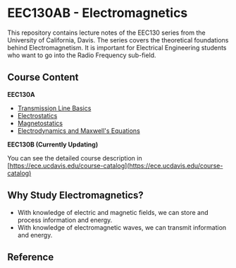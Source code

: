 # EEC130AB - Electromagnetics

This repository contains lecture notes of the EEC130 series from the University of California, Davis. The series covers the theoretical foundations behind Electromagnetism. It is important for Electrical Engineering students who want to go into the Radio Frequency sub-field.

## Course Content

**EEC130A**

* [Transmission Line Basics](./lecture/Transmission_Line.md)
* [Electrostatics](./lecture/Electrostatics.md)
* [Magnetostatics](./lecture/Magnetostatics.md)
* [Electrodynamics and Maxwell's Equations](./lecture/Electrodynamics.md)

**EEC130B (Currently Updating)**


You can see the detailed course description in [https://ece.ucdavis.edu/course-catalog](https://ece.ucdavis.edu/course-catalog)

## Why Study Electromagnetics?

* With knowledge of electric and magnetic fields, we can store and process information and energy.
* With knowledge of electromagnetic waves, we can transmit information and energy.

## Reference

<!-- Update -->